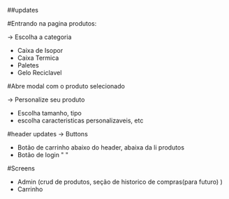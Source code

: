 ##updates

#Entrando na pagina produtos:

-> Escolha a categoria
  - Caixa de Isopor
  - Caixa Termica
  - Paletes
  - Gelo Reciclavel 

#Abre modal com o produto selecionado

-> Personalize seu produto
  - Escolha tamanho, tipo
  - escolha caracteristicas personalizaveis, etc 

#header updates
-> Buttons
  - Botão de carrinho abaixo do header, abaixa da li produtos
  - Botão de login "           "

#Screens
  - Admin (crud de produtos, seção de historico de compras(para futuro) )
  - Carrinho